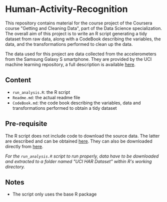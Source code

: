 Human-Activity-Recognition
==========================

This repository contains material for the course project of the Coursera course "Getting and Cleaning Data", part of the Data Science specialization. The overall aim of this project is to write an R script generating a tidy dataset from raw data, along with a CodeBook describing the variables, the data, and the transformations performed to clean up the data.

The data used for this project are data collected from the accelerometers from the Samsung Galaxy S smartphone. They are provided by the UCI machine learning repository, a full description is available [here](http://archive.ics.uci.edu/ml/datasets/Human+Activity+Recognition+Using+Smartphones).

## Content

* `run_analysis.R`: the R script
* `Readme.md`: the actual readme file
* `CodeBook.md`: the code book describing the variables, data and transformations performed to obtain a tidy dataset

## Pre-requisite

The R script does not include code to download the source data. The latter are described and can be obtained [here](http://archive.ics.uci.edu/ml/datasets/Human+Activity+Recognition+Using+Smartphones). They can also be downloaded directly from [here](https://d396qusza40orc.cloudfront.net/getdata%2Fprojectfiles%2FUCI%20HAR%20Dataset.zip).

*For the `run_analysis.R` script to run properly, data have to be downloaded and extracted to a folder named "UCI HAR Dataset" within R's working directory.*

## Notes

* The script only uses the base R package